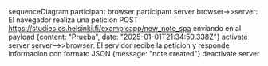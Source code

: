 sequenceDiagram
    participant browser
    participant server
    browser->>server: El navegador realiza una peticion POST https://studies.cs.helsinki.fi/exampleapp/new_note_spa enviando en al payload {content: "Prueba", date: "2025-01-01T21:34:50.338Z"}
    activate server
    server-->>browser: El servidor recibe la peticion y responde informacion con formato JSON {message: "note created"}
    deactivate server